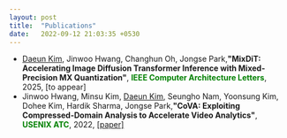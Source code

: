 ```yaml
---
layout: post
title:  "Publications"
date:   2022-09-12 21:03:35 +0530
---
```

- <U>Daeun Kim</U>, Jinwoo Hwang, Changhun Oh, Jongse Park,**"MixDiT: Accelerating Image Diffusion Transformer Inference with Mixed-Precision MX Quantization"**, <span style="color: green">**IEEE Computer Architecture Letters**</span>, 2025, [to appear]
- Jinwoo Hwang, Minsu Kim, <U>Daeun Kim</U>, Seungho Nam, Yoonsung Kim, Dohee Kim, Hardik Sharma, Jongse Park,**"CoVA: Exploiting Compressed-Domain Analysis to Accelerate Video Analytics"**, <span style="color: green">**USENIX ATC**</span>, 2022, [[paper]][atc] 

[atc]: https://www.usenix.org/system/files/atc22-hwang.pdf

